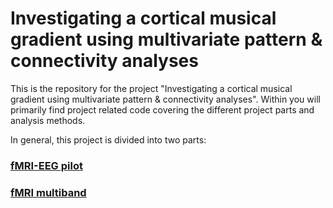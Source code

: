 # Investigating a cortical musical gradient using multivariate pattern &amp; connectivity analyses

This is the repository for the project "Investigating a cortical musical gradient using multivariate pattern &amp; connectivity analyses".
Within you will primarily find project related code covering the different project parts and analysis methods.

In general, this project is divided into two parts:

### [fMRI-EEG pilot](https://github.com/C0C0AN/auditory_system_organization/tree/master/fMRI-EEG_pilot)

### [fMRI multiband](https://github.com/C0C0AN/auditory_system_organization/tree/master/fMRI-EEG_pilot)
